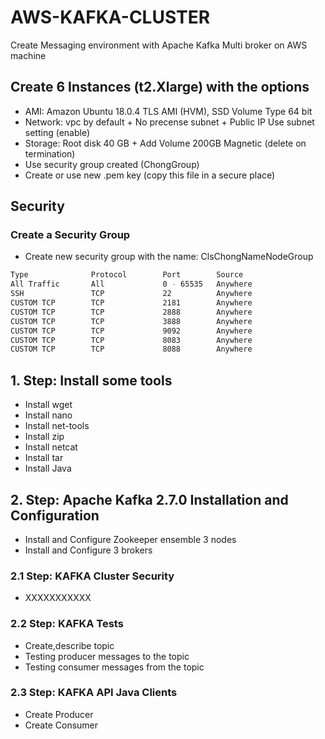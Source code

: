 # AWS-KAFKA-CLUSTER
Create Messaging environment with Apache Kafka Multi broker on AWS machine


## Create 6 Instances (t2.Xlarge) with the options
* AMI: Amazon Ubuntu 18.0.4 TLS AMI (HVM), SSD Volume Type 64 bit
* Network: vpc by default + No precense subnet + Public IP Use subnet  setting (enable)
* Storage: Root disk 40 GB + Add Volume 200GB Magnetic (delete on termination)
* Use security group created (ChongGroup)
* Create or use new .pem key (copy this file in a secure place)

## Security

### Create a Security Group

* Create new security group with the name: ClsChongNameNodeGroup
```bash
Type              Protocol        Port        Source
All Traffic       All             0 - 65535   Anywhere   
SSH               TCP             22          Anywhere
CUSTOM TCP        TCP             2181        Anywhere
CUSTOM TCP        TCP             2888        Anywhere
CUSTOM TCP        TCP             3888        Anywhere
CUSTOM TCP        TCP             9092        Anywhere
CUSTOM TCP        TCP             8083        Anywhere
CUSTOM TCP        TCP             8088        Anywhere
```

## 1. Step: Install some tools
  * Install wget
  * Install nano
  * Install net-tools
  * Install zip
  * Install netcat
  * Install tar
  * Install Java

## 2. Step: Apache Kafka 2.7.0 Installation and Configuration
  * Install and Configure Zookeeper ensemble 3 nodes
  * Install and Configure 3 brokers
  
### 2.1 Step: KAFKA Cluster Security
  *  XXXXXXXXXXX

### 2.2 Step: KAFKA Tests
  *  Create,describe topic
  *  Testing producer messages to the topic
  *  Testing consumer messages from the topic

### 2.3 Step: KAFKA API Java Clients
  *  Create Producer
  *  Create Consumer
  
  

